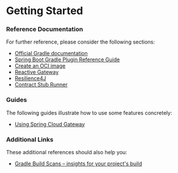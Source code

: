 # Getting Started

### Reference Documentation
For further reference, please consider the following sections:

* [Official Gradle documentation](https://docs.gradle.org)
* [Spring Boot Gradle Plugin Reference Guide](https://docs.spring.io/spring-boot/docs/3.3.1/gradle-plugin/reference/html/)
* [Create an OCI image](https://docs.spring.io/spring-boot/docs/3.3.1/gradle-plugin/reference/html/#build-image)
* [Reactive Gateway](https://docs.spring.io/spring-cloud-gateway/docs/current/reference/html/)
* [Resilience4J](https://docs.spring.io/spring-cloud-circuitbreaker/docs/current/reference/html/#configuring-resilience4j-circuit-breakers)
* [Contract Stub Runner](https://cloud.spring.io/spring-cloud-contract/reference/htmlsingle/index.html#features-stub-runner)

### Guides
The following guides illustrate how to use some features concretely:

* [Using Spring Cloud Gateway](https://github.com/spring-cloud-samples/spring-cloud-gateway-sample)

### Additional Links
These additional references should also help you:

* [Gradle Build Scans – insights for your project's build](https://scans.gradle.com#gradle)

